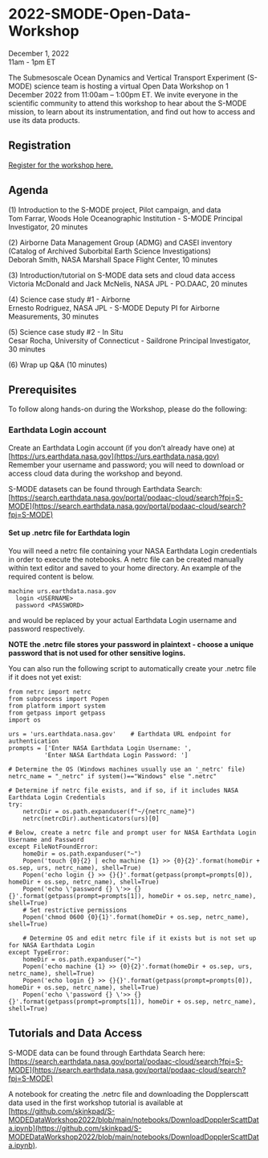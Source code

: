 # 2022-SMODE-Open-Data-Workshop
December 1, 2022  
11am - 1pm ET  

The Submesoscale Ocean Dynamics and Vertical Transport Experiment (S-MODE) science team is hosting a virtual Open Data Workshop on 1 December 2022 from 11:00am – 1:00pm ET. We invite everyone in the scientific community to attend this workshop to hear about the S-MODE mission, to learn about its instrumentation, and find out how to access and use its data products.


## Registration

[Register for the workshop here.](https://forms.gle/LaWxQ5VeB86tt27cA)


## Agenda

(1) Introduction to the S-MODE project, Pilot campaign, and data  
Tom Farrar, Woods Hole Oceanographic Institution - S-MODE Principal Investigator, 20 minutes

(2) Airborne Data Management Group (ADMG) and CASEI inventory (Catalog of Archived Suborbital Earth Science Investigations)  
Deborah Smith, NASA Marshall Space Flight Center, 10 minutes

(3) Introduction/tutorial on S-MODE data sets and cloud data access  
Victoria McDonald and Jack McNelis, NASA JPL - PO.DAAC, 20 minutes

(4) Science case study #1 - Airborne  
Ernesto Rodriguez, NASA JPL - S-MODE Deputy PI for Airborne Measurements, 30 minutes

(5) Science case study #2 - In Situ  
Cesar Rocha, University of Connecticut - Saildrone Principal Investigator, 30 minutes

(6) Wrap up Q&A (10 minutes)


## Prerequisites


To follow along hands-on during the Workshop, please do the following:
        
### Earthdata Login account

Create an Earthdata Login account (if you don’t already have one) at [https://urs.earthdata.nasa.gov](https://urs.earthdata.nasa.gov)  
Remember your username and password; you will need to download or access cloud data during the workshop and beyond.

S-MODE datasets can be found through Earthdata Search: [https://search.earthdata.nasa.gov/portal/podaac-cloud/search?fpj=S-MODE](https://search.earthdata.nasa.gov/portal/podaac-cloud/search?fpj=S-MODE)

#### Set up .netrc file for Earthdata login

You will need a netrc file containing your NASA Earthdata Login credentials in order to execute the notebooks. A netrc file can be created manually within text editor and saved to your home directory. An example of the required content is below.

    machine urs.earthdata.nasa.gov
      login <USERNAME>
      password <PASSWORD>

<USERNAME> and <PASSWORD> would be replaced by your actual Earthdata Login username and password respectively.

**NOTE the .netrc file stores your password in plaintext - choose a unique password that is not used for other sensitive logins.**  

You can also run the following script to automatically create your .netrc file if it does not yet exist:

    from netrc import netrc
    from subprocess import Popen
    from platform import system
    from getpass import getpass
    import os
    
    urs = 'urs.earthdata.nasa.gov'    # Earthdata URL endpoint for authentication
    prompts = ['Enter NASA Earthdata Login Username: ',
              'Enter NASA Earthdata Login Password: ']

    # Determine the OS (Windows machines usually use an '_netrc' file)
    netrc_name = "_netrc" if system()=="Windows" else ".netrc"

    # Determine if netrc file exists, and if so, if it includes NASA Earthdata Login Credentials
    try:
        netrcDir = os.path.expanduser(f"~/{netrc_name}")
        netrc(netrcDir).authenticators(urs)[0]

    # Below, create a netrc file and prompt user for NASA Earthdata Login Username and Password
    except FileNotFoundError:
        homeDir = os.path.expanduser("~")
        Popen('touch {0}{2} | echo machine {1} >> {0}{2}'.format(homeDir + os.sep, urs, netrc_name), shell=True)
        Popen('echo login {} >> {}{}'.format(getpass(prompt=prompts[0]), homeDir + os.sep, netrc_name), shell=True)
        Popen('echo \'password {} \'>> {}{}'.format(getpass(prompt=prompts[1]), homeDir + os.sep, netrc_name), shell=True)
        # Set restrictive permissions
        Popen('chmod 0600 {0}{1}'.format(homeDir + os.sep, netrc_name), shell=True)

        # Determine OS and edit netrc file if it exists but is not set up for NASA Earthdata Login
    except TypeError:
        homeDir = os.path.expanduser("~")
        Popen('echo machine {1} >> {0}{2}'.format(homeDir + os.sep, urs, netrc_name), shell=True)
        Popen('echo login {} >> {}{}'.format(getpass(prompt=prompts[0]), homeDir + os.sep, netrc_name), shell=True)
        Popen('echo \'password {} \'>> {}{}'.format(getpass(prompt=prompts[1]), homeDir + os.sep, netrc_name), shell=True)
        

## Tutorials and Data Access
 
S-MODE data can be found through Earthdata Search here: [https://search.earthdata.nasa.gov/portal/podaac-cloud/search?fpj=S-MODE](https://search.earthdata.nasa.gov/portal/podaac-cloud/search?fpj=S-MODE)
        
A notebook for creating the .netrc file and downloading the Dopplerscatt data used in the first workshop tutorial is available at [https://github.com/skinkpad/S-MODEDataWorkshop2022/blob/main/notebooks/DownloadDopplerScattData.ipynb](https://github.com/skinkpad/S-MODEDataWorkshop2022/blob/main/notebooks/DownloadDopplerScattData.ipynb).

